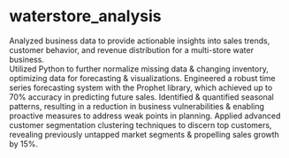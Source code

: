 # waterstore_analysis

Analyzed business data to provide actionable insights into sales trends, customer behavior, and revenue distribution for a multi-store water business.  
Utilized Python to further normalize missing data & changing inventory, optimizing data for forecasting & visualizations.
Engineered a robust time series forecasting system with the Prophet library, which achieved up to 70% accuracy in predicting future sales.
Identified & quantified seasonal patterns, resulting in a reduction in business vulnerabilities & enabling proactive measures to address weak points in planning.
Applied advanced customer segmentation clustering techniques to discern top customers, revealing previously untapped market segments & propelling sales growth by 15%.
